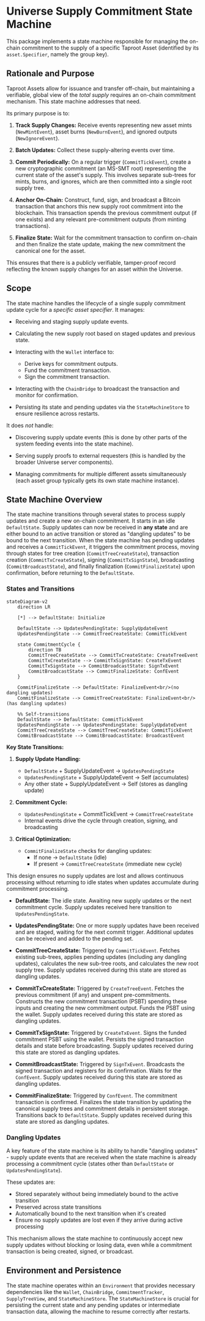 # Universe Supply Commitment State Machine

This package implements a state machine responsible for managing the on-chain
commitment to the supply of a specific Taproot Asset (identified by its
`asset.Specifier`, namely the group key).

## Rationale and Purpose

Taproot Assets allow for issuance and transfer off-chain, but maintaining a
verifiable, global view of the *total supply* requires an on-chain commitment
mechanism. This state machine addresses that need.

Its primary purpose is to:

1.  **Track Supply Changes:** Receive events representing new asset mints
    (`NewMintEvent`), asset burns (`NewBurnEvent`), and ignored outputs
    (`NewIgnoreEvent`).

2.  **Batch Updates:** Collect these supply-altering events over time.

3.  **Commit Periodically:** On a regular trigger (`CommitTickEvent`), create a
    new cryptographic commitment (an MS-SMT root) representing the current state
    of the asset's supply. This involves separate sub-trees for mints, burns, and
    ignores, which are then committed into a single root supply tree.

4.  **Anchor On-Chain:** Construct, fund, sign, and broadcast a Bitcoin
    transaction that anchors this new supply root commitment into the
    blockchain. This transaction spends the previous commitment output (if one
    exists) and any relevant pre-commitment outputs (from minting transactions).

5.  **Finalize State:** Wait for the commitment transaction to confirm on-chain
    and then finalize the state update, making the new commitment the canonical
    one for the asset.

This ensures that there is a publicly verifiable, tamper-proof record reflecting
the known supply changes for an asset within the Universe.

## Scope

The state machine handles the lifecycle of a single supply commitment update
cycle for a *specific asset specifier*. It manages:

*   Receiving and staging supply update events.
*   Calculating the new supply root based on staged updates and previous state.
*   Interacting with the `Wallet` interface to:
    *   Derive keys for commitment outputs.
    *   Fund the commitment transaction.
    *   Sign the commitment transaction.
*   Interacting with the `ChainBridge` to broadcast the transaction and monitor
    for confirmation.

*   Persisting its state and pending updates via the `StateMachineStore` to
    ensure resilience across restarts.

It does *not* handle:

*   Discovering supply update events (this is done by other parts of the system
    feeding events into the state machine).

*   Serving supply proofs to external requesters (this is handled by the broader
    Universe server components).

*   Managing commitments for multiple different assets simultaneously (each
    asset group typically gets its own state machine instance).


## State Machine Overview

The state machine transitions through several states to process supply updates
and create a new on-chain commitment. It starts in an idle `DefaultState`. Supply
updates can now be received in **any state** and are either bound to an active
transition or stored as "dangling updates" to be bound to the next transition.
When the state machine has pending updates and receives a `CommitTickEvent`, it
triggers the commitment process, moving through states for tree creation
(`CommitTreeCreateState`), transaction creation (`CommitTxCreateState`), signing
(`CommitTxSignState`), broadcasting (`CommitBroadcastState`), and finally
finalization (`CommitFinalizeState`) upon confirmation, before returning to the
`DefaultState`.

### States and Transitions

```mermaid
stateDiagram-v2
    direction LR
    
    [*] --> DefaultState: Initialize

    DefaultState --> UpdatesPendingState: SupplyUpdateEvent
    UpdatesPendingState --> CommitTreeCreateState: CommitTickEvent
    
    state CommitmentCycle {
        direction TB
        CommitTreeCreateState --> CommitTxCreateState: CreateTreeEvent
        CommitTxCreateState --> CommitTxSignState: CreateTxEvent
        CommitTxSignState --> CommitBroadcastState: SignTxEvent
        CommitBroadcastState --> CommitFinalizeState: ConfEvent
    }
    
    CommitFinalizeState --> DefaultState: FinalizeEvent<br/>(no dangling updates)
    CommitFinalizeState --> CommitTreeCreateState: FinalizeEvent<br/>(has dangling updates)

    %% Self-transitions
    DefaultState --> DefaultState: CommitTickEvent
    UpdatesPendingState --> UpdatesPendingState: SupplyUpdateEvent
    CommitTreeCreateState --> CommitTreeCreateState: CommitTickEvent
    CommitBroadcastState --> CommitBroadcastState: BroadcastEvent
```

**Key State Transitions:**

1. **Supply Update Handling:**
   - `DefaultState` + SupplyUpdateEvent → `UpdatesPendingState`
   - `UpdatesPendingState` + SupplyUpdateEvent → Self (accumulates)
   - Any other state + SupplyUpdateEvent → Self (stores as dangling update)

2. **Commitment Cycle:**
   - `UpdatesPendingState` + CommitTickEvent → `CommitTreeCreateState`
   - Internal events drive the cycle through creation, signing, and broadcasting

3. **Critical Optimization:**
   - `CommitFinalizeState` checks for dangling updates:
     - If none → `DefaultState` (idle)
     - If present → `CommitTreeCreateState` (immediate new cycle)

This design ensures no supply updates are lost and allows continuous processing without returning to idle states when updates accumulate during commitment processing.

*   **DefaultState:** The idle state. Awaiting new supply updates or the next
    commitment cycle. Supply updates received here transition to `UpdatesPendingState`.

*   **UpdatesPendingState:** One or more supply updates have been received and
    are staged, waiting for the next commit trigger. Additional updates can be
    received and added to the pending set.

*   **CommitTreeCreateState:** Triggered by `CommitTickEvent`. Fetches existing
    sub-trees, applies pending updates (including any dangling updates), calculates
    the new sub-tree roots, and calculates the new root supply tree. Supply updates
    received during this state are stored as dangling updates.

*   **CommitTxCreateState:** Triggered by `CreateTreeEvent`. Fetches the
    previous commitment (if any) and unspent pre-commitments. Constructs the new
    commitment transaction (PSBT) spending these inputs and creating the new
    commitment output. Funds the PSBT using the wallet. Supply updates received
    during this state are stored as dangling updates.

*   **CommitTxSignState:** Triggered by `CreateTxEvent`. Signs the funded
    commitment PSBT using the wallet. Persists the signed transaction details and
    state before broadcasting. Supply updates received during this state are stored
    as dangling updates.

*   **CommitBroadcastState:** Triggered by `SignTxEvent`. Broadcasts the signed
    transaction and registers for its confirmation. Waits for the `ConfEvent`.
    Supply updates received during this state are stored as dangling updates.

*   **CommitFinalizeState:** Triggered by `ConfEvent`. The commitment
    transaction is confirmed. Finalizes the state transition by updating the
    canonical supply trees and commitment details in persistent storage.
    Transitions back to `DefaultState`. Supply updates received during this state
    are stored as dangling updates.

### Dangling Updates

A key feature of the state machine is its ability to handle "dangling updates" -
supply update events that are received when the state machine is already processing
a commitment cycle (states other than `DefaultState` or `UpdatesPendingState`).

These updates are:
- Stored separately without being immediately bound to the active transition
- Preserved across state transitions
- Automatically bound to the next transition when it's created
- Ensure no supply updates are lost even if they arrive during active processing

This mechanism allows the state machine to continuously accept new supply updates
without blocking or losing data, even while a commitment transaction is being
created, signed, or broadcast.

## Environment and Persistence

The state machine operates within an `Environment` that provides necessary
dependencies like the `Wallet`, `ChainBridge`, `CommitmentTracker`,
`SupplyTreeView`, and `StateMachineStore`. The `StateMachineStore` is crucial
for persisting the current state and any pending updates or intermediate
transaction data, allowing the machine to resume correctly after restarts.

